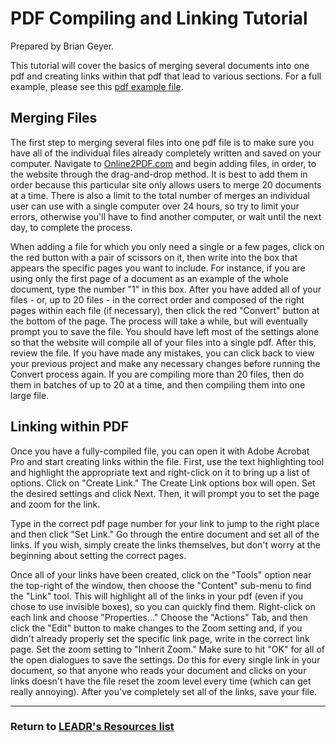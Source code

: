 # PDF Compiling and Linking Tutorial
Prepared by Brian Geyer.

This tutorial will cover the basics of merging several documents into one pdf and creating links within that pdf that lead to various sections. For a full example, please see this [pdf example file](wp-content/uploads/2016/04/Louie-example-pdf-linked.pdf). 

## Merging Files

The first step to merging several files into one pdf file is to make sure you have all of the individual files already completely written and saved on your computer. Navigate to [Online2PDF.com](http://online2pdf.com/) and begin adding files, in order, to the website through the drag-and-drop method. It is best to add them in order because this particular site only allows users to merge 20 documents at a time. There is also a limit to the total number of merges an individual user can use with a single computer over 24 hours, so try to limit your errors, otherwise you'll have to find another computer, or wait until the next day, to complete the process. 

When adding a file for which you only need a single or a few pages, click on the red button with a pair of scissors on it, then write into the box that appears the specific pages you want to include. For instance, if you are using only the first page of a document as an example of the whole document, type the number "1" in this box. After you have added all of your files - or, up to 20 files - in the correct order and composed of the right pages within each file (if necessary), then click the red "Convert" button at the bottom of the page. The process will take a while, but will eventually prompt you to save the file. You should have left most of the settings alone so that the website will compile all of your files into a single pdf. After this, review the file. If you have made any mistakes, you can click back to view your previous project and make any necessary changes before running the Convert process again. If you are compiling more than 20 files, then do them in batches of up to 20 at a time, and then compiling them into one large file. 

## Linking within PDF

Once you have a fully-compiled file, you can open it with Adobe Acrobat Pro and start creating links within the file. First, use the text highlighting tool and highlight the appropriate text and right-click on it to bring up a list of options. Click on "Create Link." The Create Link options box will open. Set the desired settings and click Next. Then, it will prompt you to set the page and zoom for the link. 

Type in the correct pdf page number for your link to jump to the right place and then click "Set Link." Go through the entire document and set all of the links. If you wish, simply create the links themselves, but don't worry at the beginning about setting the correct pages. 

Once all of your links have been created, click on the "Tools" option near the top-right of the window, then choose the "Content" sub-menu to find the "Link" tool. This will highlight all of the links in your pdf (even if you chose to use invisible boxes), so you can quickly find them. Right-click on each link and choose "Properties..." Choose the "Actions" Tab, and then click the "Edit" button to make changes to the Zoom setting and, if you didn't already properly set the specific link page, write in the correct link page. Set the zoom setting to "Inherit Zoom." Make sure to hit "OK" for all of the open dialogues to save the settings. Do this for every single link in your document, so that anyone who reads your document and clicks on your links doesn't have the file reset the zoom level every time (which can get really annoying). After you've completely set all of the links, save your file.

----
### Return to [LEADR's Resources list](https://github.com/leadr-msu/Resources)

